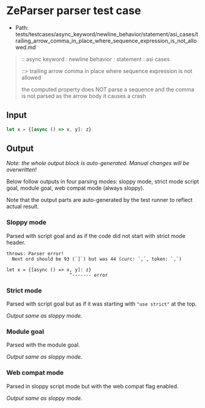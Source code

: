 # ZeParser parser test case

- Path: tests/testcases/async_keyword/newline_behavior/statement/asi_cases/trailing_arrow_comma_in_place_where_sequence_expression_is_not_allowed.md

> :: async keyword : newline behavior : statement : asi cases
>
> ::> trailing arrow comma in place where sequence expression is not allowed
>
> the computed property does NOT parse a sequence and the comma is not parsed as the arrow body it causes a crash

## Input

`````js
let x = {[async () => x, y]: z}
`````

## Output

_Note: the whole output block is auto-generated. Manual changes will be overwritten!_

Below follow outputs in four parsing modes: sloppy mode, strict mode script goal, module goal, web compat mode (always sloppy).

Note that the output parts are auto-generated by the test runner to reflect actual result.

### Sloppy mode

Parsed with script goal and as if the code did not start with strict mode header.

`````
throws: Parser error!
  Next ord should be 93 (`]`) but was 44 (curc: `,`, token: `,`)

let x = {[async () => x, y]: z}
                       ^------- error
`````

### Strict mode

Parsed with script goal but as if it was starting with `"use strict"` at the top.

_Output same as sloppy mode._

### Module goal

Parsed with the module goal.

_Output same as sloppy mode._

### Web compat mode

Parsed in sloppy script mode but with the web compat flag enabled.

_Output same as sloppy mode._

